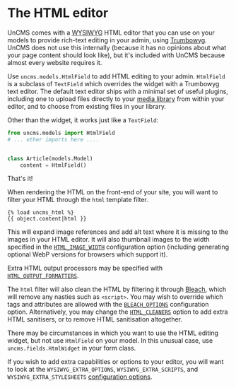# The HTML editor

UnCMS comes with a <abbr title="What You See Is What You Get">WYSIWYG</abbr> HTML editor that you can use on your models to provide rich-text editing in your admin, using [Trumbowyg](https://alex-d.github.io/Trumbowyg/).
UnCMS does not use this internally (because it has no opinions about what your page content should look like),
but it's included with UnCMS because almost every website requires it.

Use `uncms.models.HtmlField` to add HTML editing to your admin.
`HtmlField` is a subclass of `TextField` which overrides the widget with a Trumbowyg text editor.
The default text editor ships with a minimal set of useful plugins,
including one to upload files directly to your [media library](media-app.md) from within your editor,
and to choose from existing files in your library.

Other than the widget, it works just like a `TextField`:

```python
from uncms.models import HtmlField
# ... other imports here ....


class Article(models.Model)
    content = HtmlField()
```

That's it!

When rendering the HTML on the front-end of your site, you will want to filter your HTML through the `html` template filter.

```
{% load uncms_html %}
{{ object.content|html }}
```

This will expand image references and add alt text where it is missing to the images in your HTML editor.
It will also thumbnail images to the width specified in the [`HTML_IMAGE_WIDTH`](configuration.md?id=html_image_width) configuration option
(including generating optional WebP versions for browsers which support it).

Extra HTML output processors may be specified with [`HTML_OUTPUT_FORMATTERS`](configuration.md?id=html_output_formatters).

The `html` filter will also clean the HTML by filtering it through [Bleach](https://github.com/mozilla/bleach), which will remove any nasties such as `<script>`.
You may wish to override which tags and attributes are allowed with the [`BLEACH_OPTIONS`](configuration.md?id=bleach_options) configuration option.
Alternatively, you may change the [`HTML_CLEANERS`](configuration.md?id=html_cleaners) option to add extra HTML sanitisers,
or to remove HTML sanitisation altogether.

There may be circumstances in which you want to use the HTML editing widget, but not use `HtmlField` on your model.
In this unusual case, use `uncms.fields.HtmlWidget` in your form class.

If you wish to add extra capabilities or options to your editor,
you will want to look at the `WYSIWYG_EXTRA_OPTIONS`, `WYSIWYG_EXTRA_SCRIPTS`, and `WYSIWYG_EXTRA_STYLESHEETS` [configuration options](configuration.md).
